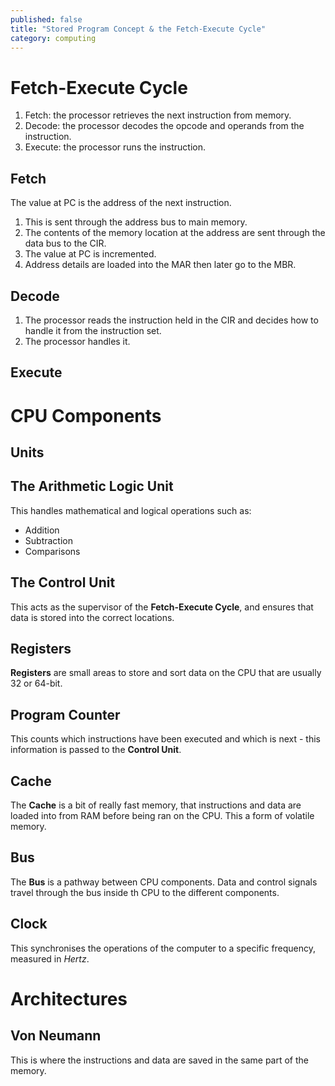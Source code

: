 ```yaml
---
published: false
title: "Stored Program Concept & the Fetch-Execute Cycle"
category: computing
---
```

# Fetch-Execute Cycle

1. Fetch: the processor retrieves the next instruction from memory.
2. Decode: the processor decodes the opcode and operands from the instruction.
3. Execute: the processor runs the instruction.

## Fetch
The value at PC is the address of the next instruction.

1. This is sent through the address bus to main memory.
2. The contents of the memory location at the address are sent through the data bus to the CIR.
3. The value at PC is incremented.
4. Address details are loaded into the MAR then later go to the MBR.

## Decode

1. The processor reads the instruction held in the CIR and decides how to handle it from the instruction set.
2. The processor handles it.

## Execute

# CPU Components

## Units

## The Arithmetic Logic Unit

This handles mathematical and logical operations such as:
+ Addition
+ Subtraction
+ Comparisons

## The Control Unit

This acts as the supervisor of the **Fetch-Execute Cycle**, and ensures that data is stored into the correct locations.

## Registers

**Registers** are small areas to store and sort data on the CPU that are usually 32 or 64-bit.

## Program Counter
This counts which instructions have been executed and which is next - this information is passed to the **Control Unit**.

## Cache
The **Cache** is a bit of really fast memory, that instructions and data are loaded into from RAM before being ran on the CPU. This a form of volatile memory.

## Bus
The **Bus** is a pathway between CPU components. Data and control signals travel through the bus inside th CPU to the different components.

## Clock
This synchronises the operations of the computer to a specific frequency, measured in *Hertz*.

# Architectures

## Von Neumann
This is where the instructions and data are saved in the same part of the memory.

